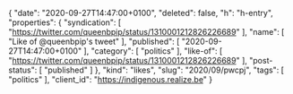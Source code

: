 {
  "date": "2020-09-27T14:47:00+0100",
  "deleted": false,
  "h": "h-entry",
  "properties": {
    "syndication": [
      "https://twitter.com/queenbpip/status/1310001212826226689"
    ],
    "name": [
      "Like of @queenbpip's tweet"
    ],
    "published": [
      "2020-09-27T14:47:00+0100"
    ],
    "category": [
      "politics"
    ],
    "like-of": [
      "https://twitter.com/queenbpip/status/1310001212826226689"
    ],
    "post-status": [
      "published"
    ]
  },
  "kind": "likes",
  "slug": "2020/09/pwcpj",
  "tags": [
    "politics"
  ],
  "client_id": "https://indigenous.realize.be"
}
